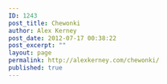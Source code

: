 ```yaml
---
ID: 1243
post_title: Chewonki
author: Alex Kerney
post_date: 2012-07-17 00:38:22
post_excerpt: ""
layout: page
permalink: http://alexkerney.com/chewonki/
published: true
---
```

